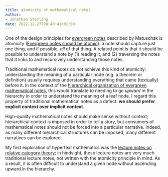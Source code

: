 ```yaml
---
title: atomicity of mathematical notes
author:
- Jonathan Sterling
date: 2022-12-27T08:40:41+01:00
---
```


One of the design principles for [evergreen notes](tfmt-0003) described by Matuschak is atomicity ([Evergreen notes should be atomic](https://notes.andymatuschak.org/Evergreen_notes?stackedNotes=z4Rrmh17vMBbauEGnFPTZSK3UmdsGExLRfZz1)): a note should capture just one thing, and if possible, *all* of that thing. A related point is that it should be possible to understand a note by (1) reading it, and (2) traversing the notes that it links to and recursively understanding those notes.

Traditional mathematical notes do *not* achieve this kind of atomicity: understanding the meaning of a particular node (e.g. a theorem or definition) usually requires understanding everything that came (textually) before it. In the context of the [hierarchical organization of evergreen mathematical notes](tfmt-0005), this would translate to needing to go *upward* in the hierarchy in order to understand the meaning of a leaf node. I regard this property of traditional mathematical notes as a defect: **we should prefer explicit context over implicit context**.

High-quality mathematical notes should make sense without context; hierarchical context is imposed in order to tell a story, but consumers of mathematical notes should not be forced into a particular narrative. Indeed, as many different hierarchical structures can be imposed, many different narratives can be explored.

My first exploration of hypertext mathematics was the [lecture notes on relative category theory](frct-003I); in hindsight, these lecture notes are very much traditional lecture notes, not written with the atomicity principle in mind. As a result, it is often difficult to understand a given node without ascending upward in the hierarchy.

